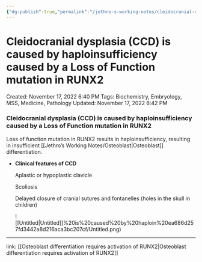 ```yaml
---
{"dg-publish":true,"permalink":"/jethro-s-working-notes/cleidocranial-dysplasia-ccd-is-caused-by-haploin/","dgPassFrontmatter":true}
---
```



# Cleidocranial dysplasia (CCD) is caused by haploinsufficiency caused by a Loss of Function mutation in RUNX2

Created: November 17, 2022 6:40 PM
Tags: Biochemistry, Embryology, MSS, Medicine, Pathology
Updated: November 17, 2022 6:42 PM

### Cleidocranial dysplasia (CCD) is caused by haploinsufficiency caused by a Loss of Function mutation in RUNX2

Loss of function mutation in RUNX2 results in haploinsufficiency, resulting in insufficient [[Jethro’s Working Notes/Osteoblast\|Osteoblast]] differentiation.

- ************************************************Clinical features of CCD************************************************
    
    Aplastic or hypoplastic clavicle
    
    Scoliosis
    
    Delayed closure of cranial sutures and fontanelles (holes in the skull in children)
    
    ![[Untitled\|Untitled]]%20is%20caused%20by%20haploin%20ea686d257fd3442a8d216aca3bc207cf/Untitled.png)
    

---

link: [[Osteoblast differentiation requires activation of RUNX2\|Osteoblast differentiation requires activation of RUNX2]]